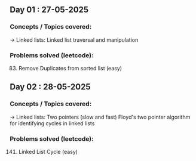 ## Day 01 : 27-05-2025

### Concepts / Topics covered:

-> Linked lists: Linked list traversal and manipulation

### Problems solved (leetcode):

83. Remove Duplicates from sorted list (easy)

## Day 02 : 28-05-2025

### Concepts / Topics covered:

-> Linked lists: Two pointers (slow and fast)
Floyd's two pointer algorithm for identifying cycles in linked lists

### Problems solved (leetcode):

141. Linked List Cycle (easy)
